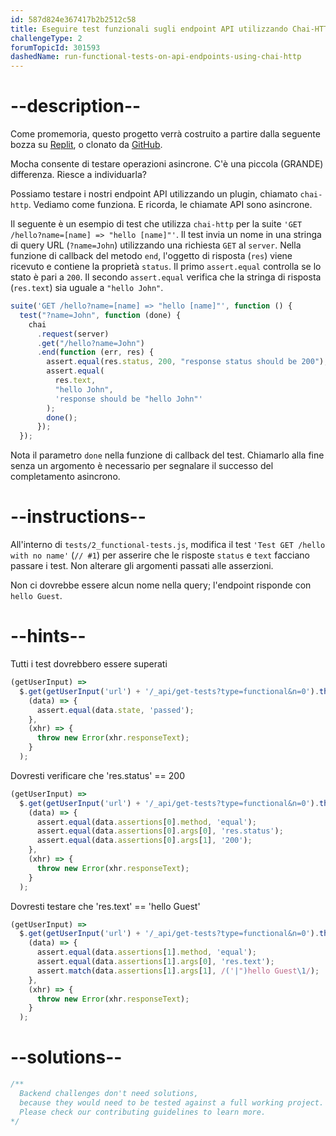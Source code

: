 ```yaml
---
id: 587d824e367417b2b2512c58
title: Eseguire test funzionali sugli endpoint API utilizzando Chai-HTTP
challengeType: 2
forumTopicId: 301593
dashedName: run-functional-tests-on-api-endpoints-using-chai-http
---
```


# --description--

Come promemoria, questo progetto verrà costruito a partire dalla seguente bozza su [Replit](https://replit.com/github/freeCodeCamp/boilerplate-mochachai), o clonato da [GitHub](https://github.com/freeCodeCamp/boilerplate-mochachai/).

Mocha consente di testare operazioni asincrone. C'è una piccola (GRANDE) differenza. Riesce a individuarla?

Possiamo testare i nostri endpoint API utilizzando un plugin, chiamato `chai-http`. Vediamo come funziona. E ricorda, le chiamate API sono asincrone.

Il seguente è un esempio di test che utilizza `chai-http` per la suite `'GET /hello?name=[name] => "hello [name]"'`. Il test invia un nome in una stringa di query URL (`?name=John`) utilizzando una richiesta `GET` al `server`. Nella funzione di callback del metodo `end`, l'oggetto di risposta (`res`) viene ricevuto e contiene la proprietà `status`. Il primo `assert.equal` controlla se lo stato è pari a `200`. Il secondo `assert.equal` verifica che la stringa di risposta (`res.text`) sia uguale a `"hello John"`.

```js
suite('GET /hello?name=[name] => "hello [name]"', function () {
  test("?name=John", function (done) {
    chai
      .request(server)
      .get("/hello?name=John")
      .end(function (err, res) {
        assert.equal(res.status, 200, "response status should be 200");
        assert.equal(
          res.text,
          "hello John",
          'response should be "hello John"'
        );
        done();
      });
  });
```

Nota il parametro `done` nella funzione di callback del test. Chiamarlo alla fine senza un argomento è necessario per segnalare il successo del completamento asincrono.

# --instructions--

All'interno di `tests/2_functional-tests.js`, modifica il test `'Test GET /hello with no name'` (`// #1`) per asserire che le risposte `status` e `text` facciano passare i test. Non alterare gli argomenti passati alle asserzioni.

Non ci dovrebbe essere alcun nome nella query; l'endpoint risponde con `hello Guest`.

# --hints--

Tutti i test dovrebbero essere superati

```js
(getUserInput) =>
  $.get(getUserInput('url') + '/_api/get-tests?type=functional&n=0').then(
    (data) => {
      assert.equal(data.state, 'passed');
    },
    (xhr) => {
      throw new Error(xhr.responseText);
    }
  );
```

Dovresti verificare che 'res.status' == 200

```js
(getUserInput) =>
  $.get(getUserInput('url') + '/_api/get-tests?type=functional&n=0').then(
    (data) => {
      assert.equal(data.assertions[0].method, 'equal');
      assert.equal(data.assertions[0].args[0], 'res.status');
      assert.equal(data.assertions[0].args[1], '200');
    },
    (xhr) => {
      throw new Error(xhr.responseText);
    }
  );
```

Dovresti testare che 'res.text' == 'hello Guest'

```js
(getUserInput) =>
  $.get(getUserInput('url') + '/_api/get-tests?type=functional&n=0').then(
    (data) => {
      assert.equal(data.assertions[1].method, 'equal');
      assert.equal(data.assertions[1].args[0], 'res.text');
      assert.match(data.assertions[1].args[1], /('|")hello Guest\1/);
    },
    (xhr) => {
      throw new Error(xhr.responseText);
    }
  );
```

# --solutions--

```js
/**
  Backend challenges don't need solutions, 
  because they would need to be tested against a full working project. 
  Please check our contributing guidelines to learn more.
*/
```
